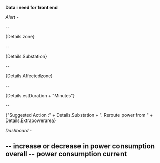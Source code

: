 **Data i need for front end**

*Alert -*

--<p>{Details.zone}</p>
--<p>{Details.Substation}</p>
--<p>{Details.Affectedzone}</p>
--<p>{Details.estDuration + "Minutes"}</p>
--<p>{"Suggested Action :" + Details.Substation + ". Reroute power from " + Details.Extrapowerarea}</p>


*Dashboard -*

-- increase or decrease in power consumption overall
-- power consumption current
-- 